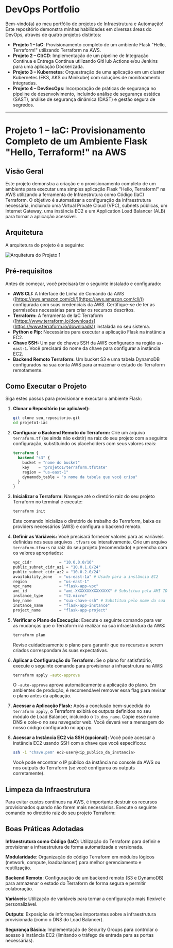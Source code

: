 # DevOps Portfolio

Bem-vindo(a) ao meu portfólio de projetos de Infraestrutura e Automação! Este repositório demonstra minhas habilidades em diversas áreas do DevOps, através de quatro projetos distintos:

- **Projeto 1 – IaC**: Provisionamento completo de um ambiente Flask "Hello, Terraform!" utilizando Terraform na AWS.
- **Projeto 2 – CI/CD**: Implementação de um pipeline de Integração Contínua e Entrega Contínua utilizando GitHub Actions e/ou Jenkins para uma aplicação Dockerizada.
- **Projeto 3 – Kubernetes**: Orquestração de uma aplicação em um cluster Kubernetes (EKS, AKS ou Minikube) com soluções de monitoramento integradas.
- **Projeto 4 – DevSecOps**: Incorporação de práticas de segurança no pipeline de desenvolvimento, incluindo análise de segurança estática (SAST), análise de segurança dinâmica (DAST) e gestão segura de segredos.

---

# Projeto 1 – IaC: Provisionamento Completo de um Ambiente Flask "Hello, Terraform!" na AWS

## Visão Geral

Este projeto demonstra a criação e o provisionamento completo de um ambiente para executar uma simples aplicação Flask "Hello, Terraform!" na AWS utilizando a ferramenta de Infraestrutura como Código (IaC) Terraform. O objetivo é automatizar a configuração da infraestrutura necessária, incluindo uma Virtual Private Cloud (VPC), subnets públicas, um Internet Gateway, uma instância EC2 e um Application Load Balancer (ALB) para tornar a aplicação acessível.

## Arquitetura

A arquitetura do projeto é a seguinte:

![Arquitetura do Projeto 1](devops-portfolio-iac\docs\Development%20us-east-1.png)

## Pré-requisitos

Antes de começar, você precisará ter o seguinte instalado e configurado:

* **AWS CLI:** A Interface de Linha de Comando da AWS ([https://aws.amazon.com/cli/](https://aws.amazon.com/cli/)) configurada com suas credenciais da AWS. Certifique-se de ter as permissões necessárias para criar os recursos descritos.
* **Terraform:** A ferramenta de IaC Terraform ([https://www.terraform.io/downloads](https://www.terraform.io/downloads)) instalada no seu sistema.
* **Python e Pip:** Necessários para executar a aplicação Flask na instância EC2.
* **Chave SSH:** Um par de chaves SSH da AWS configurado na região `us-east-1`. Você precisará do nome da chave para configurar a instância EC2.
* **Backend Remoto Terraform:** Um bucket S3 e uma tabela DynamoDB configurados na sua conta AWS para armazenar o estado do Terraform remotamente.

## Como Executar o Projeto

Siga estes passos para provisionar e executar o ambiente Flask:

1.  **Clonar o Repositório (se aplicável):**
    ```bash
    git clone seu_repositorio.git
    cd projeto1-iac
    ```

2.  **Configurar o Backend Remoto do Terraform:**
    Crie um arquivo `terraform.tf` (se ainda não existir) na raiz do seu projeto com a seguinte configuração, substituindo os placeholders com seus valores reais:

    ```terraform
    terraform {
      backend "s3" {
        bucket = "nome do bucket"
        key    = "projeto1/terraform.tfstate"
        region = "us-east-1"
        dynamodb_table = "o nome da tabela que você criou"
      }
    }
    ```

3.  **Inicializar o Terraform:**
    Navegue até o diretório raiz do seu projeto Terraform no terminal e execute:
    ```bash
    terraform init
    ```
    Este comando inicializa o diretório de trabalho do Terraform, baixa os providers necessários (AWS) e configura o backend remoto.

4.  **Definir as Variáveis:**
    Você precisará fornecer valores para as variáveis definidas nos seus arquivos `.tfvars` ou interativamente. Crie um arquivo `terraform.tfvars` na raiz do seu projeto (recomendado) e preencha com os valores apropriados:

    ```terraform
    vpc_cidr            = "10.0.0.0/16"
    public_subnet_cidr_az1 = "10.0.1.0/24"
    public_subnet_cidr_az2 = "10.0.2.0/24"
    availability_zone   = "us-east-1a" # Usado para a instância EC2
    region              = "us-east-1"
    vpc_name            = "flask-app-vpc"
    ami_id              = "ami-XXXXXXXXXXXXXXX" # Substitua pela AMI ID desejada na região us-east-1, neste projeto usamos o ubuntu
    instance_type       = "t2.micro"
    key_name            = "sua-chave-ssh" # Substitua pelo nome da sua chave SSH
    instance_name       = "flask-app-instance"
    project_name        = "flask-app-project"
    ```
    
5.  **Verificar o Plano de Execução:**
    Execute o seguinte comando para ver as mudanças que o Terraform irá realizar na sua infraestrutura da AWS:
    ```bash
    terraform plan
    ```
    Revise cuidadosamente o plano para garantir que os recursos a serem criados correspondam às suas expectativas.

6.  **Aplicar a Configuração do Terraform:**
    Se o plano for satisfatório, execute o seguinte comando para provisionar a infraestrutura na AWS:
    ```bash
    terraform apply -auto-approve
    ```
    O `-auto-approve` aprova automaticamente a aplicação do plano. Em ambientes de produção, é recomendável remover essa flag para revisar o plano antes da aplicação.

7.  **Acessar a Aplicação Flask:**
    Após a conclusão bem-sucedida do `terraform apply`, o Terraform exibirá os outputs definidos no seu módulo de Load Balancer, incluindo o `lb_dns_name`. Copie esse nome DNS e cole-o no seu navegador web. Você deverá ver a mensagem do nosso código configurado no app.py.

8.  **Acessar a Instância EC2 via SSH (opcional):**
    Você pode acessar a instância EC2 usando SSH com a chave que você especificou:
    ```bash
    ssh -i "chave.pem" ec2-user@<ip_publico_da_instancia>
    ```
    Você pode encontrar o IP público da instância no console da AWS ou nos outputs do Terraform (se você configurou os outputs corretamente).

## Limpeza da Infraestrutura

Para evitar custos contínuos na AWS, é importante destruir os recursos provisionados quando não forem mais necessários. Execute o seguinte comando no diretório raiz do seu projeto Terraform:

## Boas Práticas Adotadas

**Infraestrutura como Código (IaC)**: Utilização do Terraform para definir e provisionar a infraestrutura de forma automatizada e versionada.

**Modularidade**: Organização do código Terraform em módulos lógicos (network, compute, loadbalancer) para melhor gerenciamento e reutilização.

**Backend Remoto**: Configuração de um backend remoto (S3 e DynamoDB) para armazenar o estado do Terraform de forma segura e permitir colaboração.

**Variáveis**: Utilização de variáveis para tornar a configuração mais flexível e personalizável.

**Outputs**: Exposição de informações importantes sobre a infraestrutura provisionada (como o DNS do Load Balancer).

**Segurança Básica**: Implementação de Security Groups para controlar o acesso à instância EC2 (limitando o tráfego de entrada para as portas necessárias).
